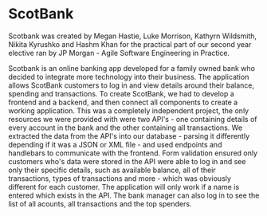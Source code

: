 # ScotBank

Scotbank was created by Megan Hastie, Luke Morrison, Kathyrn Wildsmith, Nikita Kyrushko and Hashm Khan for the practical part of our second year elective ran by JP Morgan - Agile Software Engineering in Practice.

Scotbank is an online banking app developed for a family owned bank who decided to integrate more technology into their business. The application allows ScotBank customers to log in and view details around their balance, spending and transactions. To create ScotBank, we had to develop a frontend and a backend, and then connect all components to create a working application. This was a completely independent project, the only resources we were provided with were two API's - one containing details of every account in the bank and the other containing all transactions. We extracted the data from the API's into our database - parsing it differently depending if it was a JSON or XML file - and used endpoints and handlebars to communicate with the frontend. Form validation ensured only customers who's data were stored in the API were able to log in and see only their specific details, such as available balance, all of their transactions, types of transactions and more - which was obviously different for each customer. The application will only work if a name is entered which exists in the API. The bank manager can also log in to see the list of all acounts, all transactions and the top spenders.
